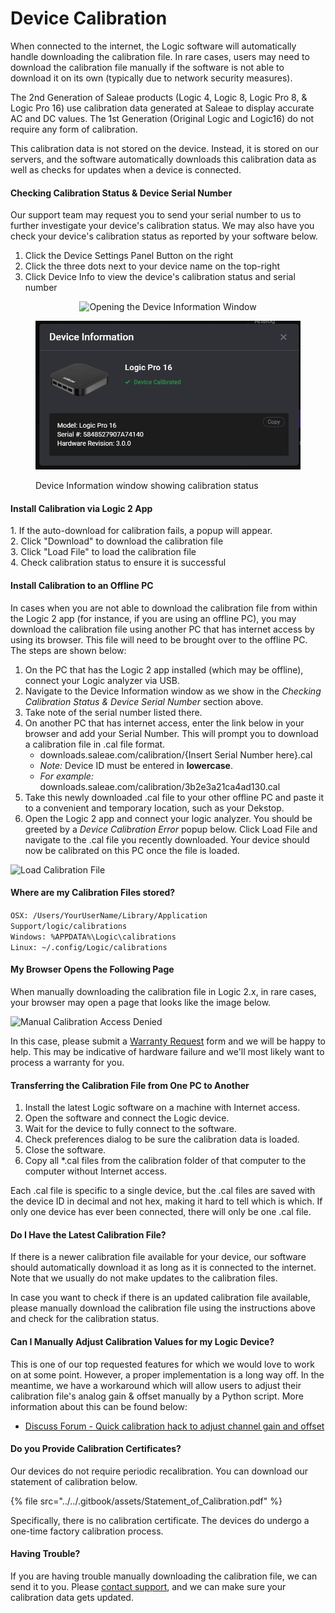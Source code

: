# Device Calibration

When connected to the internet, the Logic software will automatically handle downloading the calibration file. In rare cases, users may need to download the calibration file manually if the software is not able to download it on its own (typically due to network security measures).

The 2nd Generation of Saleae products (Logic 4, Logic 8, Logic Pro 8, & Logic Pro 16) use calibration data generated at Saleae to display accurate AC and DC values. The 1st Generation (Original Logic and Logic16) do not require any form of calibration.

This calibration data is not stored on the device. Instead, it is stored on our servers, and the software automatically downloads this calibration data as well as checks for updates when a device is connected.

#### Checking Calibration Status & Device Serial Number

Our support team may request you to send your serial number to us to further investigate your device's calibration status. We may also have you check your device's calibration status as reported by your software below.

1. Click the Device Settings Panel Button on the right
2. Click the three dots next to your device name on the top-right
3. Click Device Info to view the device's calibration status and serial number

<div align="center"><img src="../../.gitbook/assets/device-info.png" alt="Opening the Device Information Window"></div>

<figure><img src="../../.gitbook/assets/image (18).png" alt=""><figcaption><p>Device Information window showing calibration status</p></figcaption></figure>

#### Install Calibration via Logic 2 App

1\. If the auto-download for calibration fails, a popup will appear.\
2\. Click "Download" to download the calibration file\
3\. Click "Load File" to load the calibration file\
4\. Check calibration status to ensure it is successful

#### Install Calibration to an Offline PC

In cases when you are not able to download the calibration file from within the Logic 2 app (for instance, if you are using an offline PC), you may download the calibration file using another PC that has internet access by using its browser. This file will need to be brought over to the offline PC. The steps are shown below:

1. On the PC that has the Logic 2 app installed (which may be offline), connect your Logic analyzer via USB.
2. Navigate to the Device Information window as we show in the _Checking Calibration Status & Device Serial Number_ section above.
3. Take note of the serial number listed there.
4. On another PC that has internet access, enter the link below in your browser and add your Serial Number. This will prompt you to download a calibration file in .cal file format.
   * downloads.saleae.com/calibration/{Insert Serial Number here}.cal
   * _Note:_ Device ID must be entered in **lowercase**.
   * _For example:_ downloads.saleae.com/calibration/3b2e3a21ca4ad130.cal
5. Take this newly downloaded .cal file to your other offline PC and paste it to a convenient and temporary location, such as your Dekstop.
6. Open the Logic 2 app and connect your logic analyzer. You should be greeted by a _Device Calibration Error_ popup below. Click Load File and navigate to the .cal file you recently downloaded. Your device should now be calibrated on this PC once the file is loaded.

![Load Calibration File](../../.gitbook/assets/cal-popup-load.png)

#### Where are my Calibration Files stored?

`OSX: /Users/YourUserName/Library/Application Support/logic/calibrations`\
`Windows: %APPDATA%\Logic\calibrations`\
`Linux: ~/.config/Logic/calibrations`

#### My Browser Opens the Following Page

When manually downloading the calibration file in Logic 2.x, in rare cases, your browser may open a page that looks like the image below.

![Manual Calibration Access Denied](<../../.gitbook/assets/Screen Shot 2020-06-24 at 12.54.46 PM.png>)

In this case, please submit a [Warranty Request](https://saleae-support.typeform.com/to/E8UPB7) form and we will be happy to help. This may be indicative of hardware failure and we'll most likely want to process a warranty for you.

#### **Transferring the Calibration File from One PC to Another**

1. Install the latest Logic software on a machine with Internet access.
2. Open the software and connect the Logic device.
3. Wait for the device to fully connect to the software.
4. Check preferences dialog to be sure the calibration data is loaded.
5. Close the software.
6. Copy all \*.cal files from the calibration folder of that computer to the computer without Internet access.

Each .cal file is specific to a single device, but the .cal files are saved with the device ID in decimal and not hex, making it hard to tell which is which. If only one device has ever been connected, there will only be one .cal file.

#### Do I Have the Latest Calibration File?

If there is a newer calibration file available for your device, our software should automatically download it as long as it is connected to the internet. Note that we usually do not make updates to the calibration files.

In case you want to check if there is an updated calibration file available, please manually download the calibration file using the instructions above and check for the calibration status.

#### Can I Manually Adjust Calibration Values for my Logic Device?

This is one of our top requested features for which we would love to work on at some point. However, a proper implementation is a long way off. In the meantime, we have a workaround which will allow users to adjust their calibration file's analog gain & offset manually by a Python script. More information about this can be found below:

* [Discuss Forum - Quick calibration hack to adjust channel gain and offset](https://discuss.saleae.com/t/quick-calibration-hack-to-adjust-channel-gain-and-offset)

#### **Do you Provide Calibration Certificates?**

Our devices do not require periodic recalibration. You can download our statement of calibration below.

{% file src="../../.gitbook/assets/Statement_of_Calibration.pdf" %}

Specifically, there is no calibration certificate. The devices do undergo a one-time factory calibration process.

#### **Having Trouble?**

If you are having trouble manually downloading the calibration file, we can send it to you. Please [contact support](https://contact.saleae.com/hc/en-us/requests/new), and we can make sure your calibration data gets updated.
